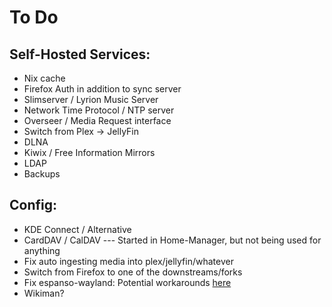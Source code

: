 # To Do

## Self-Hosted Services:

- Nix cache
- Firefox Auth in addition to sync server
- Slimserver / Lyrion Music Server
- Network Time Protocol / NTP server
- Overseer / Media Request interface
- Switch from Plex -> JellyFin
- DLNA
- Kiwix / Free Information Mirrors
- LDAP
- Backups

## Config:

- KDE Connect / Alternative
- CardDAV / CalDAV --- Started in Home-Manager, but not being used for anything
- Fix auto ingesting media into plex/jellyfin/whatever
- Switch from Firefox to one of the downstreams/forks
- Fix espanso-wayland: Potential workarounds [here](https://github.com/NixOS/nixpkgs/issues/249364)
- Wikiman?
